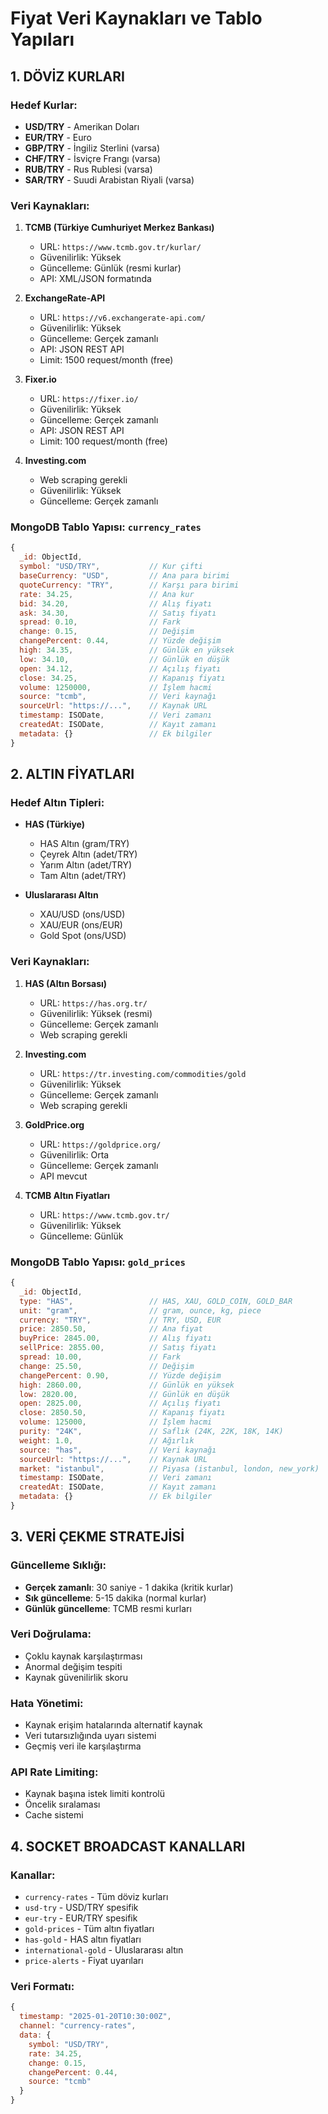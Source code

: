 # Fiyat Veri Kaynakları ve Tablo Yapıları

## 1. DÖVİZ KURLARI

### Hedef Kurlar:
- **USD/TRY** - Amerikan Doları
- **EUR/TRY** - Euro
- **GBP/TRY** - İngiliz Sterlini (varsa)
- **CHF/TRY** - İsviçre Frangı (varsa)
- **RUB/TRY** - Rus Rublesi (varsa)
- **SAR/TRY** - Suudi Arabistan Riyali (varsa)

### Veri Kaynakları:
1. **TCMB (Türkiye Cumhuriyet Merkez Bankası)**
   - URL: `https://www.tcmb.gov.tr/kurlar/`
   - Güvenilirlik: Yüksek
   - Güncelleme: Günlük (resmi kurlar)
   - API: XML/JSON formatında

2. **ExchangeRate-API**
   - URL: `https://v6.exchangerate-api.com/`
   - Güvenilirlik: Yüksek
   - Güncelleme: Gerçek zamanlı
   - API: JSON REST API
   - Limit: 1500 request/month (free)

3. **Fixer.io**
   - URL: `https://fixer.io/`
   - Güvenilirlik: Yüksek
   - Güncelleme: Gerçek zamanlı
   - API: JSON REST API
   - Limit: 100 request/month (free)

4. **Investing.com**
   - Web scraping gerekli
   - Güvenilirlik: Yüksek
   - Güncelleme: Gerçek zamanlı

### MongoDB Tablo Yapısı: `currency_rates`
```javascript
{
  _id: ObjectId,
  symbol: "USD/TRY",           // Kur çifti
  baseCurrency: "USD",         // Ana para birimi
  quoteCurrency: "TRY",        // Karşı para birimi
  rate: 34.25,                 // Ana kur
  bid: 34.20,                  // Alış fiyatı
  ask: 34.30,                  // Satış fiyatı
  spread: 0.10,                // Fark
  change: 0.15,                // Değişim
  changePercent: 0.44,         // Yüzde değişim
  high: 34.35,                 // Günlük en yüksek
  low: 34.10,                  // Günlük en düşük
  open: 34.12,                 // Açılış fiyatı
  close: 34.25,                // Kapanış fiyatı
  volume: 1250000,             // İşlem hacmi
  source: "tcmb",              // Veri kaynağı
  sourceUrl: "https://...",    // Kaynak URL
  timestamp: ISODate,          // Veri zamanı
  createdAt: ISODate,          // Kayıt zamanı
  metadata: {}                 // Ek bilgiler
}
```

## 2. ALTIN FİYATLARI

### Hedef Altın Tipleri:
- **HAS (Türkiye)**
  - HAS Altın (gram/TRY)
  - Çeyrek Altın (adet/TRY)
  - Yarım Altın (adet/TRY)
  - Tam Altın (adet/TRY)

- **Uluslararası Altın**
  - XAU/USD (ons/USD)
  - XAU/EUR (ons/EUR)
  - Gold Spot (ons/USD)

### Veri Kaynakları:
1. **HAS (Altın Borsası)**
   - URL: `https://has.org.tr/`
   - Güvenilirlik: Yüksek (resmi)
   - Güncelleme: Gerçek zamanlı
   - Web scraping gerekli

2. **Investing.com**
   - URL: `https://tr.investing.com/commodities/gold`
   - Güvenilirlik: Yüksek
   - Güncelleme: Gerçek zamanlı
   - Web scraping gerekli

3. **GoldPrice.org**
   - URL: `https://goldprice.org/`
   - Güvenilirlik: Orta
   - Güncelleme: Gerçek zamanlı
   - API mevcut

4. **TCMB Altın Fiyatları**
   - URL: `https://www.tcmb.gov.tr/`
   - Güvenilirlik: Yüksek
   - Güncelleme: Günlük

### MongoDB Tablo Yapısı: `gold_prices`
```javascript
{
  _id: ObjectId,
  type: "HAS",                 // HAS, XAU, GOLD_COIN, GOLD_BAR
  unit: "gram",                // gram, ounce, kg, piece
  currency: "TRY",             // TRY, USD, EUR
  price: 2850.50,              // Ana fiyat
  buyPrice: 2845.00,           // Alış fiyatı
  sellPrice: 2855.00,          // Satış fiyatı
  spread: 10.00,               // Fark
  change: 25.50,               // Değişim
  changePercent: 0.90,         // Yüzde değişim
  high: 2860.00,               // Günlük en yüksek
  low: 2820.00,                // Günlük en düşük
  open: 2825.00,               // Açılış fiyatı
  close: 2850.50,              // Kapanış fiyatı
  volume: 125000,              // İşlem hacmi
  purity: "24K",               // Saflık (24K, 22K, 18K, 14K)
  weight: 1.0,                 // Ağırlık
  source: "has",               // Veri kaynağı
  sourceUrl: "https://...",    // Kaynak URL
  market: "istanbul",          // Piyasa (istanbul, london, new_york)
  timestamp: ISODate,          // Veri zamanı
  createdAt: ISODate,          // Kayıt zamanı
  metadata: {}                 // Ek bilgiler
}
```

## 3. VERİ ÇEKME STRATEJİSİ

### Güncelleme Sıklığı:
- **Gerçek zamanlı**: 30 saniye - 1 dakika (kritik kurlar)
- **Sık güncelleme**: 5-15 dakika (normal kurlar)
- **Günlük güncelleme**: TCMB resmi kurları

### Veri Doğrulama:
- Çoklu kaynak karşılaştırması
- Anormal değişim tespiti
- Kaynak güvenilirlik skoru

### Hata Yönetimi:
- Kaynak erişim hatalarında alternatif kaynak
- Veri tutarsızlığında uyarı sistemi
- Geçmiş veri ile karşılaştırma

### API Rate Limiting:
- Kaynak başına istek limiti kontrolü
- Öncelik sıralaması
- Cache sistemi

## 4. SOCKET BROADCAST KANALLARI

### Kanallar:
- `currency-rates` - Tüm döviz kurları
- `usd-try` - USD/TRY spesifik
- `eur-try` - EUR/TRY spesifik
- `gold-prices` - Tüm altın fiyatları
- `has-gold` - HAS altın fiyatları
- `international-gold` - Uluslararası altın
- `price-alerts` - Fiyat uyarıları

### Veri Formatı:
```javascript
{
  timestamp: "2025-01-20T10:30:00Z",
  channel: "currency-rates",
  data: {
    symbol: "USD/TRY",
    rate: 34.25,
    change: 0.15,
    changePercent: 0.44,
    source: "tcmb"
  }
}
```